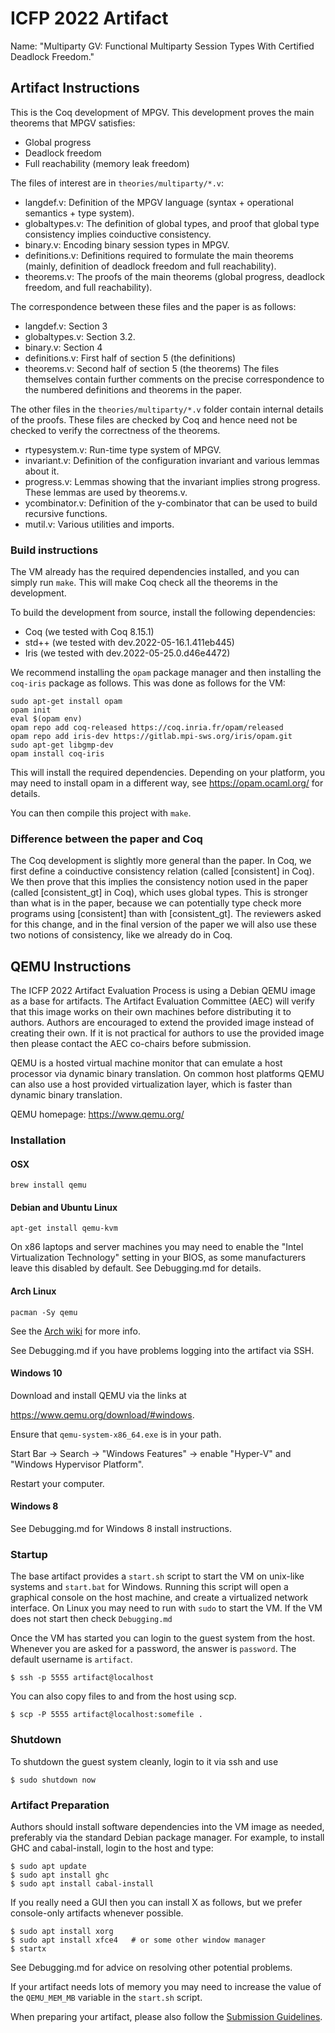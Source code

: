 # ICFP 2022 Artifact

Name: "Multiparty GV: Functional Multiparty Session Types With Certified Deadlock Freedom."

## Artifact Instructions

This is the Coq development of MPGV.
This development proves the main theorems that MPGV satisfies:
- Global progress
- Deadlock freedom
- Full reachability (memory leak freedom)

The files of interest are in `theories/multiparty/*.v`:
- langdef.v: Definition of the MPGV language (syntax + operational semantics + type system).
- globaltypes.v: The definition of global types, and proof that global type consistency implies coinductive consistency.
- binary.v: Encoding binary session types in MPGV.
- definitions.v: Definitions required to formulate the main theorems (mainly, definition of deadlock freedom and full reachability).
- theorems.v: The proofs of the main theorems (global progress, deadlock freedom, and full reachability).

The correspondence between these files and the paper is as follows:
- langdef.v: Section 3
- globaltypes.v: Section 3.2.
- binary.v: Section 4
- definitions.v: First half of section 5 (the definitions)
- theorems.v: Second half of section 5 (the theorems)
The files themselves contain further comments on the precise correspondence to the numbered definitions and theorems in the paper.

The other files in the `theories/multiparty/*.v` folder contain internal details of the proofs.
These files are checked by Coq and hence need not be checked to verify the correctness of the theorems.
- rtypesystem.v: Run-time type system of MPGV.
- invariant.v: Definition of the configuration invariant and various lemmas about it.
- progress.v: Lemmas showing that the invariant implies strong progress. These lemmas are used by theorems.v.
- ycombinator.v: Definition of the y-combinator that can be used to build recursive functions.
- mutil.v: Various utilities and imports.

### Build instructions

The VM already has the required dependencies installed, and you can simply run `make`.
This will make Coq check all the theorems in the development.

To build the development from source, install the following dependencies:

* Coq (we tested with Coq 8.15.1)
* std++ (we tested with dev.2022-05-16.1.411eb445)
* Iris (we tested with dev.2022-05-25.0.d46e4472)

We recommend installing the `opam` package manager and then installing the `coq-iris` package as follows.
This was done as follows for the VM:

    sudo apt-get install opam
    opam init
    eval $(opam env)
    opam repo add coq-released https://coq.inria.fr/opam/released
    opam repo add iris-dev https://gitlab.mpi-sws.org/iris/opam.git
    sudo apt-get libgmp-dev
    opam install coq-iris

This will install the required dependencies.
Depending on your platform, you may need to install opam in a different way, see https://opam.ocaml.org/ for details.

You can then compile this project with `make`.

### Difference between the paper and Coq

The Coq development is slightly more general than the paper.
In Coq, we first define a coinductive consistency relation (called [consistent] in Coq).
We then prove that this implies the consistency notion used in the paper (called [consistent_gt] in Coq), which uses global types.
This is stronger than what is in the paper, because we can potentially type check more programs using [consistent] than with [consistent_gt].
The reviewers asked for this change, and in the final version of the paper we will also use these two notions of consistency, like we already do in Coq.


## QEMU Instructions

The ICFP 2022 Artifact Evaluation Process is using a Debian QEMU image as a
base for artifacts. The Artifact Evaluation Committee (AEC) will verify that
this image works on their own machines before distributing it to authors.
Authors are encouraged to extend the provided image instead of creating their
own. If it is not practical for authors to use the provided image then please
contact the AEC co-chairs before submission.

QEMU is a hosted virtual machine monitor that can emulate a host processor
via dynamic binary translation. On common host platforms QEMU can also use
a host provided virtualization layer, which is faster than dynamic binary
translation.

QEMU homepage: https://www.qemu.org/

### Installation

#### OSX
``brew install qemu``

#### Debian and Ubuntu Linux
``apt-get install qemu-kvm``

On x86 laptops and server machines you may need to enable the
"Intel Virtualization Technology" setting in your BIOS, as some manufacturers
leave this disabled by default. See Debugging.md for details.


#### Arch Linux

``pacman -Sy qemu``

See the [Arch wiki](https://wiki.archlinux.org/title/QEMU) for more info.

See Debugging.md if you have problems logging into the artifact via SSH.


#### Windows 10

Download and install QEMU via the links at

https://www.qemu.org/download/#windows.

Ensure that `qemu-system-x86_64.exe` is in your path.

Start Bar -> Search -> "Windows Features"
          -> enable "Hyper-V" and "Windows Hypervisor Platform".

Restart your computer.

#### Windows 8

See Debugging.md for Windows 8 install instructions.

### Startup

The base artifact provides a `start.sh` script to start the VM on unix-like
systems and `start.bat` for Windows. Running this script will open a graphical
console on the host machine, and create a virtualized network interface.
On Linux you may need to run with `sudo` to start the VM. If the VM does not
start then check `Debugging.md`

Once the VM has started you can login to the guest system from the host.
Whenever you are asked for a password, the answer is `password`. The default
username is `artifact`.

```
$ ssh -p 5555 artifact@localhost
```

You can also copy files to and from the host using scp.

```
$ scp -P 5555 artifact@localhost:somefile .
```

### Shutdown

To shutdown the guest system cleanly, login to it via ssh and use

```
$ sudo shutdown now
```

### Artifact Preparation

Authors should install software dependencies into the VM image as needed,
preferably via the standard Debian package manager. For example, to install
GHC and cabal-install, login to the host and type:

```
$ sudo apt update
$ sudo apt install ghc
$ sudo apt install cabal-install
```

If you really need a GUI then you can install X as follows, but we prefer
console-only artifacts whenever possible.

```
$ sudo apt install xorg
$ sudo apt install xfce4   # or some other window manager
$ startx
```

See Debugging.md for advice on resolving other potential problems.

If your artifact needs lots of memory you may need to increase the value
of the `QEMU_MEM_MB` variable in the `start.sh` script.

When preparing your artifact, please also follow the [Submission
Guidelines](https://icfp22.sigplan.org/track/icfp-2022-artifact-evaluation#Submission-Guidelines).
